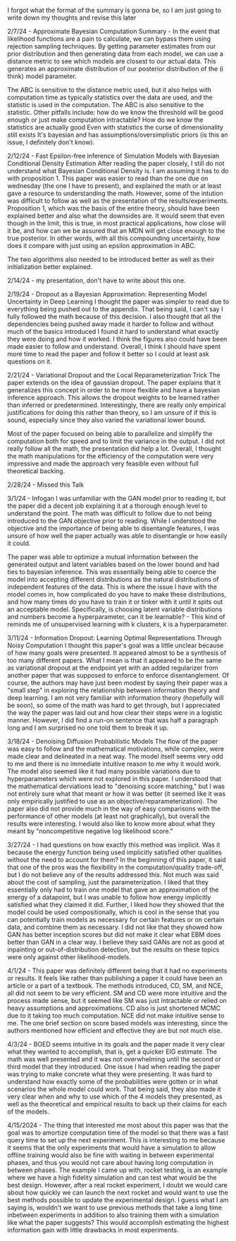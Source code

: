 I forgot what the format of the summary is gonna be, so I am just going to write down my thoughts and revise this later

2/7/24 - Approximate Bayesian Computation
Summary - In the event that likelihood functions are a pain to calculate, we can bypass them using rejection sampling techniques.
By getting parameter estimates from our prior distribution and then generating data from each model, we can use a distance metric to see which models are closest to our actual data.
This generates an approximate distribution of our posterior distribution of the (i think) model parameter.

The ABC is sensitive to the distance metric used, but it also helps with computation time as typically statistics over the data are used, and the statistic is used in the computation.
The ABC is also sensitive to the statistic.
Other pitfalls include: how do we know the threshold will be good enough or just make computation intractable?
How do we know the statistics are actually good
Even with statistics the curse of dimensionality still exists
It's bayesian and has assumptions/oversimplistic priors (is this an issue, I definitely don't know).



2/12/24 - Fast Epsilon-free inference of Simulation Models with Bayesian Conditional Density Estimation
After reading the paper closely, I still do not understand what Bayesian Conditional Density is.
I am assuming it has to do with proposition 1.
This paper was easier to read than the one due on wednesday (the one I have to present), and explained the math or at least gave a resource to understanding the math. However, some of the intution was difficult to follow as well as the presentation of the results/experiments. Proposition 1, which was the basis of the entire theory, should have been explained better and also what the downsides are.
It would seem that even though in the limit, this is true, in most practical applications, how close will it be, and how can we be assured that an MDN will get close enough to the true posterior.
In other words, with all this compounding uncertainty, how does it compare with just using an epsilon approximation in ABC.

The two algorithms also needed to be introduced better as well as their initialization better explained.

2/14/24 - my presentation, don't have to write about this one.

2/19/24 - Dropout as a Bayesian Approximation: Representing Model Uncertainty in Deep Learning
I thought the paper was simpler to read due to everything being pushed out to the appendix. That being said, I can't say I fully followed the math because of this decision. I also thought that all the dependencies being pushed away made it harder to follow and without much of the basics introduced I found it hard to understand what exactly they were doing and how it worked. I think the figures also could have been made easier to follow and understand.
Overall, I think I should have spent more time to read the paper and follow it better so I could at least ask questions on it.

2/21/24 - Variational Dropout and the Local Reparameterization Trick
The paper extends on the idea of gaussian dropout. The paper explains that it generalizes this concept in order to be more flexible and have a bayesian inference approach. This allows the dropout weights to be learned rather than inferred or predetermined. Interestingly, there are really only empirical justifications for doing this rather than theory, so I am unsure of if this is sound, especially since they also varied the variational lower bound.

Most of the paper focused on being able to parallelize and simplify the computation both for speed and to limit the variance in the output. I did not really follow all the math, the presentation did help a lot. Overall, I thought the math manipulations for the efficiency of the computation were very impressive and made the approach very feasible even without full theoretical backing.

2/28/24 - Missed this Talk

3/1/24 - Infogan
I was unfamiliar with the GAN model prior to reading it, but the paper did a decent job explaining it at a thorough enough level to understand the point. The math was difficult to follow due to not being introduced to the GAN objective prior to reading. While I understood the objective and the importance of being able to disentangle features, I was unsure of how well the paper actually was able to disentangle or how easily it could.

The paper was able to optimize a mutual information between the generated output and latent variables based on the lower bound and had ties to bayesian inference. This was essentially being able to coerce the model into accepting different distributions as the natural distributions of independent features of the data. This is where the issue I have with the model comes in, how complicated do you have to make these distributions, and how many times do you have to train it or tinker with it until it spits out an acceptable model. Specifically, is choosing latent variable distributions and numbers become a hyperparameter, can it be learnable? - This kind of reminds me of unsupervised learning with k clusters, k is a hyperparameter.


3/11/24 - Information Dropout: Learning Optimal Representations Through Noisy Computation
I thought this paper's goal was a little unclear because of how many goals were presented. It appeared almost to be a synthesis of too many different papers.
What I mean is that it appeared to be the same as variational dropout at the endpoint yet with an added regularizer from another paper that was supposed to enforce to enforce disentanglement. Of course, the authors may have just been modest by saying their paper was a "small step" in exploring the relationship between information theory and deep learning.
I am not very familiar with information theory (hopefully will be soon), so some of the math was hard to get through, but I appreciated the way the paper was laid out and how clear their steps were in a logistic manner. However, I did find a run-on sentence that was half a paragraph long and I am surprised no one told them to break it up.

3/18/24 - Denoising Diffusion Probabilistic Models
  The flow of the paper was easy to follow and the mathematical motivations, while complex, were made clear and delineated in a neat way. The model itself seems very odd to me and there is no immediate intuitive reason to me why it would work. The model also seemed like it had many possible variations due to hyperparameters which were not explored in this paper. I understood that the mathematical derviations lead to "denoising score matching," but I was not entirely sure what that meant or how it was better (it seemed like it was only empirically justified to use as an objective/reparameterization).
  The paper also did not provide much in the way of easy comparisons with the performance of other models (at least not graphically), but overall the results were interesting. I would also like to know more about what they meant by "noncompetitive negative log likelihood score."


3/27/24 - 
I had questions on how exactly this method was implicit. Was it because the energy function being used implicitly satisfied other qualities without the need to account for them?
In the beginning of this paper, it said that one of the pros was the flexibility in the computation/quality trade-off, but I do not believe any of the results addressed this. Not much was said about the cost of sampling, just the parameterization.
I liked that they essentially only had to train one model that gave an approximation of the energy of a datapoint, but I was unable to follow how energy implicitly satisfied what they claimed it did. Further, I liked how they showed that the model could be used compositionally, which is cool in the sense that you can potentially train models as necessary for certain features or on certain data, and combine them as necessary.
I did not like that they showed how GAN has better inception scores but did not make it clear what EBM does better than GAN in a clear way. I believe they said GANs are not as good at inpainting or out-of-distribution detection, but the results on these topics were only against other likelihood-models.

4/1/24 - 
This paper was definitely different being that it had no experiments or results. It feels like rather than publishing a paper it could have been an article or a part of a textbook. The methods introduced, CD, SM, and NCE, all did not seem to be very efficient. SM and CD were more intuitive and the process made sense, but it seemed like SM was just intractable or relied on heavy assumptions and approximations. CD also is just shortened MCMC due to it taking too much computation. NCE did not make intuitive sense to me.
The one brief section on score based models was interesting, since the authors mentioned how efficient and effective they are but not much else.

4/3/24 - 
BOED seems intuitive in its goals and the paper made it very clear what they wanted to accomplish, that is, get a quicker EIG estimate. The math was well presented and it was not overwhelming until the second or third model that they introduced. One issue I had when reading the paper was trying to make concrete what they were presenting. It was hard to understand how exactly some of the probabilities were gotten or in what scenarios the whole model could work. That being said, they also made it very clear when and why to use which of the 4 models they presented, as well as the theoretical and empirical results to back up their claims for each of the models.

4/15/2024 - 
The thing that interested me most about this paper was that the goal was to amortize computation time of the model so that there was a fast query time to set up the next experiment. This is interesting to me because it seems that the only experiments that would have a simulation to allow offline training would also be fine with waiting in between experimental phases, and thus you would not care about having long computation in between phases.
The example I came up with, rocket testing, is an example where we have a high fidelity simulation and can test what would be the best design. However, after a real rocket experiment, I doubt we would care about how quickly we can launch the next rocket and would want to use the best methods possible to update the experimental design.
I guess what I am saying is, wouldn't we want to use previous methods that take a long time inbetween experiments in addition to also training them with a simulation like what the paper suggests? This would accomplish estimating the highest information gain with little drawbacks in most experiments.
